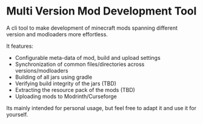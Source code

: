 # Multi Version Mod Development Tool

A cli tool to make development of minecraft mods spanning different version and modloaders more effortless.

It features:

- Configurable meta-data of mod, build and upload settings
- Synchronization of common files/directories across versions/modloaders
- Building of all jars using gradle
- Verifying build integrity of the jars (TBD)
- Extracting the resource pack of the mods (TBD)
- Uploading mods to Modrinth/Curseforge

Its mainly intended for personal usage, but feel free to adapt it and use it for yourself.
